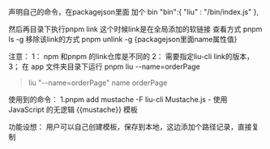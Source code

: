 声明自己的命令，在packagejson里面 加个 bin
"bin":{
    "liu" : "/bin/index.js"
  },

然后再目录下执行pnpm link 
这个时候link是在全局添加的软链接
查看方式
pnpm ls -g
移除该link的方式
pnpm unlink -g {packagejson里面name属性值}


注意：
1： npm 和pnpm 的link仓库是不同的
2： 需要指定liu-cli link的版本， 
3； 在 app 文件夹目录下运行
pnpm liu --name=orderPage
> liu "--name=orderPage"
name orderPage

使用到的命令：
 1.pnpm add mustache -F liu-cli 
 Mustache.js - 使用 JavaScript 的无逻辑 {{mustache}} 模板

功能设想：
用户可以自己创建模板，保存到本地，这边添加个路径记录，直接复制



